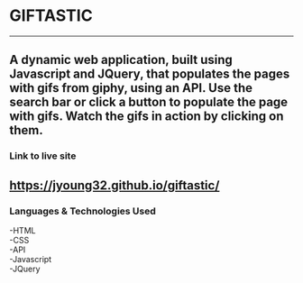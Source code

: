 # GIFTASTIC  
---
A dynamic web application, built using Javascript and JQuery, that populates the pages with gifs from giphy, using an API. Use the search bar or click a button to populate the page with gifs. Watch the gifs in action by clicking on them.
---
### Link to live site  
https://jyoung32.github.io/giftastic/
---
### Languages & Technologies Used    
-HTML  
-CSS  
-API  
-Javascript  
-JQuery  
